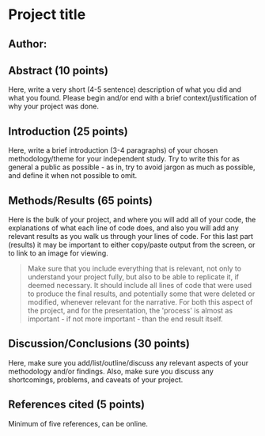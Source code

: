 # Project title

## Author: 


## Abstract (10 points)

Here, write a very short (4-5 sentence) description of what you did and what you found. Please begin and/or end with a brief context/justification of why your project was done. 


## Introduction (25 points)

Here, write a brief introduction (3-4 paragraphs) of your chosen methodology/theme for your independent study. Try to write this for as general a public as possible - as in, try to avoid jargon as much as possible, and define it when not possible to omit. 

## Methods/Results (65 points)

Here is the bulk of your project, and where you will add all of your code, the explanations of what each line of code does, and also you will add any relevant results as you walk us through your lines of code. For this last part (results) it may be important to either copy/paste output from the screen, or to link to an image for viewing. 

> Make sure that you include everything that is relevant, not only to understand your project fully, but also to be able to replicate it, if deemed necessary. It should include all lines of code that were used to produce the final results, and potentially some that were deleted or modified, whenever relevant for the narrative. For both this aspect of the project, and for the presentation, the 'process' is almost as important - if not more important - than the end result itself.  
> 

## Discussion/Conclusions (30 points)

Here, make sure you add/list/outline/discuss any relevant aspects of your methodology and/or findings. Also, make sure you discuss any shortcomings, problems, and caveats of your project. 

## References cited (5 points)

Minimum of five references, can be online. 


